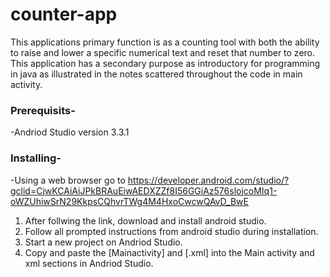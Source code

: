 # counter-app
This applications primary function is as a counting tool with both the ability to raise and lower a specific numerical text and reset that number to zero. This application has a secondary purpose as introductory for programming in java as illustrated in the notes scattered throughout the code in main activity. 
### Prerequisits- 
-Andriod Studio version 3.3.1
### Installing-
-Using a web browser go to https://developer.android.com/studio/?gclid=CjwKCAiAiJPkBRAuEiwAEDXZZf8I56GGiAz576slojcoMIq1-oWZUhiwSrN29KkpsCQhvrTWg4M4HxoCwcwQAvD_BwE

1. After follwing the link, download and install android studio. 
2. Follow all prompted instructions from android studio during installation. 
3. Start a new project on Andriod Studio. 
4. Copy and paste the [Mainactivity] and [.xml] into the Main activity and xml sections in Andriod Studio. 